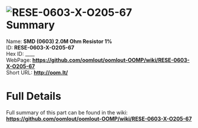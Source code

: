 
![RESE-0603-X-O205-67](https://github.com/oomlout/oomlout-OOMP/blob/master/parts/RESE-0603-X-O205-67/RESE-0603-X-O205-67_420.jpg)   
Summary
=================
  
Name: __SMD (0603) 2.0M Ohm Resistor 1%__    
ID: __RESE-0603-X-O205-67__   
Hex ID: ____   
WebPage: __https://github.com/oomlout/oomlout-OOMP/wiki/RESE-0603-X-O205-67__   
Short URL: __http://oom.lt/__   

Full Details
==========================
Full summary of this part can be found in the wiki:   
__https://github.com/oomlout/oomlout-OOMP/wiki/RESE-0603-X-O205-67__    

